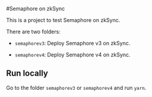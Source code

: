 #Semaphore on zkSync

This is a project to test Semaphore on zkSync.

There are two folders:

- `semaphorev3`: Deploy Semaphore v3 on zkSync.

- `semaphorev4`: Deploy Semaphore v4 on zkSync.

## Run locally

Go to the folder `semaphorev3` or `semaphorev4` and run `yarn`.
